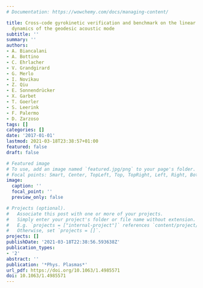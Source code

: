 ```yaml
---
# Documentation: https://wowchemy.com/docs/managing-content/

title: Cross-code gyrokinetic verification and benchmark on the linear collisionless
  dynamics of the geodesic acoustic mode
subtitle: ''
summary: ''
authors:
- A. Biancalani
- A. Bottino
- C. Ehrlacher
- V. Grandgirard
- G. Merlo
- I. Novikau
- Z. Qiu
- E. Sonnendrücker
- X. Garbet
- T. Goerler
- S. Leerink
- F. Palermo
- D. Zarzoso
tags: []
categories: []
date: '2017-01-01'
lastmod: 2021-03-18T23:38:57+01:00
featured: false
draft: false

# Featured image
# To use, add an image named `featured.jpg/png` to your page's folder.
# Focal points: Smart, Center, TopLeft, Top, TopRight, Left, Right, BottomLeft, Bottom, BottomRight.
image:
  caption: ''
  focal_point: ''
  preview_only: false

# Projects (optional).
#   Associate this post with one or more of your projects.
#   Simply enter your project's folder or file name without extension.
#   E.g. `projects = ["internal-project"]` references `content/project/deep-learning/index.md`.
#   Otherwise, set `projects = []`.
projects: []
publishDate: '2021-03-18T22:38:56.593638Z'
publication_types:
- '2'
abstract: ''
publication: '*Phys. Plasmas*'
url_pdf: https://doi.org/10.1063/1.4985571
doi: 10.1063/1.4985571
---
```

